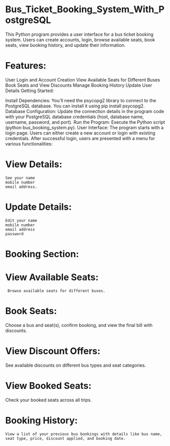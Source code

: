 # Bus_Ticket_Booking_System_With_PostgreSQL

This Python program provides a user interface for a bus ticket booking system. Users can create accounts, login, browse available seats, book seats, view booking history, and update their information.

# Features:

User Login and Account Creation
View Available Seats for Different Buses
Book Seats and View Discounts
Manage Booking History
Update User Details
Getting Started:

Install Dependencies: You'll need the psycopg2 library to connect to the PostgreSQL database. You can install it using pip install psycopg2.
Database Configuration: Update the connection details in the program code with your PostgreSQL database credentials (host, database name, username, password, and port).
Run the Program: Execute the Python script (python bus_booking_system.py).
User Interface:
The program starts with a login page. Users can either create a new account or login with existing credentials. After successful login, users are presented with a menu for various functionalities:

# View Details:
    See your name 
    mobile number 
    email address.
# Update Details: 
    Edit your name
    mobile number
    email address
    password
# Booking Section:
 # View Available Seats: 
     Browse available seats for different buses.
 # Book Seats: 
   Choose a bus and seat(s), confirm booking, and view the final bill with discounts.
 # View Discount Offers: 
   See available discounts on different bus types and seat categories.
 # View Booked Seats: 
   Check your booked seats across all trips.
 # Booking History: 
    View a list of your previous bus bookings with details like bus name, seat type, price, discount applied, and booking date.
